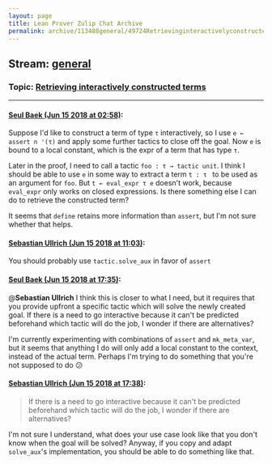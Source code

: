 ```yaml
---
layout: page
title: Lean Prover Zulip Chat Archive 
permalink: archive/113488general/49724Retrievinginteractivelyconstructedterms.html
---
```


## Stream: [general](index.html)
### Topic: [Retrieving interactively constructed terms](49724Retrievinginteractivelyconstructedterms.html)

---

#### [Seul Baek (Jun 15 2018 at 02:58)](https://leanprover.zulipchat.com/#narrow/stream/113488-general/topic/Retrieving%20interactively%20constructed%20terms/near/128095723):
Suppose I'd like to construct a term of type `τ` interactively, so I use `e ← assert n '(τ)` and apply some further tactics to close off the goal. Now `e` is bound to a local constant, which is the expr of a term that has type `τ`.

Later in the proof, I need to call a tactic `foo : τ → tactic unit`. I think I should be able to use `e` in some way to extract a term `t : τ ` to be used as an argument for `foo`. But `t ← eval_expr τ e` doesn't work, because `eval_expr` only works on closed expressions. Is there something else I can do to retrieve the constructed term?

It seems that `define` retains more information than `assert`, but I'm not sure whether that helps.

#### [Sebastian Ullrich (Jun 15 2018 at 11:03)](https://leanprover.zulipchat.com/#narrow/stream/113488-general/topic/Retrieving%20interactively%20constructed%20terms/near/128110543):
You should probably use `tactic.solve_aux` in favor of `assert`

#### [Seul Baek (Jun 15 2018 at 17:35)](https://leanprover.zulipchat.com/#narrow/stream/113488-general/topic/Retrieving%20interactively%20constructed%20terms/near/128125818):
@**Sebastian Ullrich** I think this is closer to what I need, but it requires that you provide upfront a specific tactic which will solve the newly created goal. If there is a need to go interactive because it can't be predicted beforehand which tactic will do the job, I wonder if there are alternatives?

I'm currently experimenting with combinations of `assert` and `mk_meta_var`, but it seems that anything I do will only add a local constant to the context, instead of the actual term. Perhaps I'm trying to do something that you're not supposed to do :confused:

#### [Sebastian Ullrich (Jun 15 2018 at 17:38)](https://leanprover.zulipchat.com/#narrow/stream/113488-general/topic/Retrieving%20interactively%20constructed%20terms/near/128125953):
> If there is a need to go interactive because it can't be predicted beforehand which tactic will do the job, I wonder if there are alternatives?

I'm not sure I understand, what does your use case look like that you don't know when the goal will be solved? Anyway, if you copy and adapt `solve_aux`'s implementation, you should be able to do something like that.

